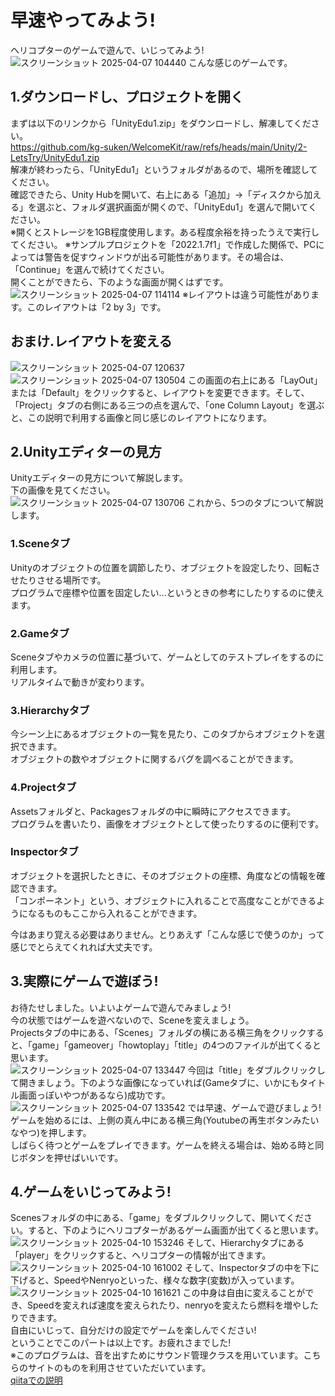 # 早速やってみよう! 
ヘリコプターのゲームで遊んで、いじってみよう!
![スクリーンショット 2025-04-07 104440](https://github.com/user-attachments/assets/253beedf-73c3-423d-a2e9-c30575eb5542)
こんな感じのゲームです。

## 1.ダウンロードし、プロジェクトを開く
まずは以下のリンクから「UnityEdu1.zip」をダウンロードし、解凍してください。  
https://github.com/kg-suken/WelcomeKit/raw/refs/heads/main/Unity/2-LetsTry/UnityEdu1.zip  
解凍が終わったら、「UnityEdu1」というフォルダがあるので、場所を確認してください。  
確認できたら、Unity Hubを開いて、右上にある「追加」→「ディスクから加える」を選ぶと、フォルダ選択画面が開くので、「UnityEdu1」を選んで開いてください。  
※開くとストレージを1GB程度使用します。ある程度余裕を持ったうえで実行してください。
※サンプルプロジェクトを「2022.1.7f1」で作成した関係で、PCによっては警告を促すウィンドウが出る可能性があります。その場合は、「Continue」を選んで続けてください。  
開くことができたら、下のような画面が開くはずです。
![スクリーンショット 2025-04-07 114114](https://github.com/user-attachments/assets/53fd4df8-ea05-449f-ac53-d10874049901)
※レイアウトは違う可能性があります。このレイアウトは「2 by 3」です。
## おまけ.レイアウトを変える
![スクリーンショット 2025-04-07 120637](https://github.com/user-attachments/assets/33fab1b0-b2b3-4089-be43-47aa4ef70335)
![スクリーンショット 2025-04-07 130504](https://github.com/user-attachments/assets/97a20d10-f580-4cc6-b1de-55cf95eafa96)
この画面の右上にある「LayOut」または「Default」をクリックすると、レイアウトを変更できます。そして、「Project」タブの右側にある三つの点を選んで、「one Column Layout」を選ぶと、この説明で利用する画像と同じ感じのレイアウトになります。

## 2.Unityエディターの見方
Unityエディターの見方について解説します。  
下の画像を見てください。  
![スクリーンショット 2025-04-07 130706](https://github.com/user-attachments/assets/4e911e06-a5c7-4ac1-8456-a734486a83aa)
これから、5つのタブについて解説します。
### 1.Sceneタブ
Unityのオブジェクトの位置を調節したり、オブジェクトを設定したり、回転させたりさせる場所です。  
プログラムで座標や位置を固定したい...というときの参考にしたりするのに使えます。
### 2.Gameタブ
Sceneタブやカメラの位置に基づいて、ゲームとしてのテストプレイをするのに利用します。  
リアルタイムで動きが変わります。
### 3.Hierarchyタブ
今シーン上にあるオブジェクトの一覧を見たり、このタブからオブジェクトを選択できます。  
オブジェクトの数やオブジェクトに関するバグを調べることができます。
### 4.Projectタブ
Assetsフォルダと、Packagesフォルダの中に瞬時にアクセスできます。  
プログラムを書いたり、画像をオブジェクトとして使ったりするのに便利です。
### Inspectorタブ
オブジェクトを選択したときに、そのオブジェクトの座標、角度などの情報を確認できます。  
「コンポーネント」という、オブジェクトに入れることで高度なことができるようになるものもここから入れることができます。  

今はあまり覚える必要はありません。とりあえず「こんな感じで使うのか」って感じでとらえてくれれば大丈夫です。

## 3.実際にゲームで遊ぼう!
お待たせしました。いよいよゲームで遊んでみましょう!  
今の状態ではゲームを遊べないので、Sceneを変えましょう。  
Projectsタブの中にある、「Scenes」フォルダの横にある横三角をクリックすると、「game」「gameover」「howtoplay」「title」の4つのファイルが出てくると思います。  
![スクリーンショット 2025-04-07 133447](https://github.com/user-attachments/assets/b8005d58-b8ef-4fad-90fe-251fbcd610bb)
今回は「title」をダブルクリックして開きましょう。下のような画像になっていれば(Gameタブに、いかにもタイトル画面っぽいやつがあるなら)成功です。  
![スクリーンショット 2025-04-07 133542](https://github.com/user-attachments/assets/eb46cd41-defb-414a-9fe5-76cd06785c9c)
では早速、ゲームで遊びましょう!　ゲームを始めるには、上側の真ん中にある横三角(Youtubeの再生ボタンみたいなやつ)を押します。  
しばらく待つとゲームをプレイできます。ゲームを終える場合は、始める時と同じボタンを押せばいいです。  

## 4.ゲームをいじってみよう!
Scenesフォルダの中にある、「game」をダブルクリックして、開いてください。すると、下のようにヘリコプターがあるゲーム画面が出てくると思います。  
![スクリーンショット 2025-04-10 153246](https://github.com/user-attachments/assets/c6a1d249-9ada-468a-a902-db54941f6e3d)
そして、Hierarchyタブにある「player」をクリックすると、ヘリコプターの情報が出てきます。  
![スクリーンショット 2025-04-10 161002](https://github.com/user-attachments/assets/98615df7-547d-48dd-8eb5-29dc0977cccf)
そして、Inspectorタブの中を下に下げると、SpeedやNenryoといった、様々な数字(変数)が入っています。
![スクリーンショット 2025-04-10 161621](https://github.com/user-attachments/assets/147e2749-fa86-4ee1-b684-53c27e8e91ed)
この中身は自由に変えることができ、Speedを変えれば速度を変えられたり、nenryoを変えたら燃料を増やしたりできます。  
自由にいじって、自分だけの設定でゲームを楽しんでください!  
ということでこのパートは以上です。お疲れさまでした!  
※このプログラムは、音を出すためにサウンド管理クラスを用いています。こちらのサイトのものを利用させていただいています。  
[qiitaでの説明](https://qiita.com/2dgames_jp/items/20360f9797c7e8b166bc)
